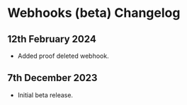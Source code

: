 # Webhooks (beta) Changelog

## 12th February 2024

- Added proof deleted webhook.

## 7th December 2023

- Initial beta release.

